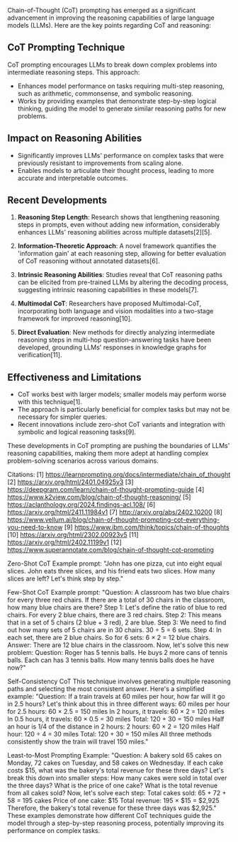 Chain-of-Thought (CoT) prompting has emerged as a significant advancement in improving the reasoning capabilities of large language models (LLMs). Here are the key points regarding CoT and reasoning:

## CoT Prompting Technique

CoT prompting encourages LLMs to break down complex problems into intermediate reasoning steps. This approach:

- Enhances model performance on tasks requiring multi-step reasoning, such as arithmetic, commonsense, and symbolic reasoning.
- Works by providing examples that demonstrate step-by-step logical thinking, guiding the model to generate similar reasoning paths for new problems.

## Impact on Reasoning Abilities

- Significantly improves LLMs' performance on complex tasks that were previously resistant to improvements from scaling alone.
- Enables models to articulate their thought process, leading to more accurate and interpretable outcomes.

## Recent Developments

1. **Reasoning Step Length**: Research shows that lengthening reasoning steps in prompts, even without adding new information, considerably enhances LLMs' reasoning abilities across multiple datasets[2][5].

2. **Information-Theoretic Approach**: A novel framework quantifies the 'information gain' at each reasoning step, allowing for better evaluation of CoT reasoning without annotated datasets[6].

3. **Intrinsic Reasoning Abilities**: Studies reveal that CoT reasoning paths can be elicited from pre-trained LLMs by altering the decoding process, suggesting intrinsic reasoning capabilities in these models[7].

4. **Multimodal CoT**: Researchers have proposed Multimodal-CoT, incorporating both language and vision modalities into a two-stage framework for improved reasoning[10].

5. **Direct Evaluation**: New methods for directly analyzing intermediate reasoning steps in multi-hop question-answering tasks have been developed, grounding LLMs' responses in knowledge graphs for verification[11].

## Effectiveness and Limitations

- CoT works best with larger models; smaller models may perform worse with this technique[1].
- The approach is particularly beneficial for complex tasks but may not be necessary for simpler queries.
- Recent innovations include zero-shot CoT variants and integration with symbolic and logical reasoning tasks[9].

These developments in CoT prompting are pushing the boundaries of LLMs' reasoning capabilities, making them more adept at handling complex problem-solving scenarios across various domains.

Citations:
[1] https://learnprompting.org/docs/intermediate/chain_of_thought
[2] https://arxiv.org/html/2401.04925v3
[3] https://deepgram.com/learn/chain-of-thought-prompting-guide
[4] https://www.k2view.com/blog/chain-of-thought-reasoning/
[5] https://aclanthology.org/2024.findings-acl.108/
[6] https://arxiv.org/html/2411.11984v1
[7] http://arxiv.org/abs/2402.10200
[8] https://www.vellum.ai/blog/chain-of-thought-prompting-cot-everything-you-need-to-know
[9] https://www.ibm.com/think/topics/chain-of-thoughts
[10] https://arxiv.org/html/2302.00923v5
[11] https://arxiv.org/html/2402.11199v1
[12] https://www.superannotate.com/blog/chain-of-thought-cot-prompting


Zero-Shot CoT
Example prompt:
"John has one pizza, cut into eight equal slices. John eats three slices, and his friend eats two slices. How many slices are left? Let's think step by step."


Few-Shot CoT
Example prompt:
"Question: A classroom has two blue chairs for every three red chairs. If there are a total of 30 chairs in the classroom, how many blue chairs are there?
Step 1: Let's define the ratio of blue to red chairs. For every 2 blue chairs, there are 3 red chairs.
Step 2: This means that in a set of 5 chairs (2 blue + 3 red), 2 are blue.
Step 3: We need to find out how many sets of 5 chairs are in 30 chairs. 30 ÷ 5 = 6 sets.
Step 4: In each set, there are 2 blue chairs. So for 6 sets: 6 × 2 = 12 blue chairs.
Answer: There are 12 blue chairs in the classroom.
Now, let's solve this new problem:
Question: Roger has 5 tennis balls. He buys 2 more cans of tennis balls. Each can has 3 tennis balls. How many tennis balls does he have now?"

Self-Consistency CoT
This technique involves generating multiple reasoning paths and selecting the most consistent answer. Here's a simplified example:
"Question: If a train travels at 60 miles per hour, how far will it go in 2.5 hours?
Let's think about this in three different ways:
60 miles per hour for 2.5 hours:
60 × 2.5 = 150 miles
In 2 hours, it travels: 60 × 2 = 120 miles
In 0.5 hours, it travels: 60 × 0.5 = 30 miles
Total: 120 + 30 = 150 miles
Half an hour is 1/4 of the distance in 2 hours:
2 hours: 60 × 2 = 120 miles
Half hour: 120 ÷ 4 = 30 miles
Total: 120 + 30 = 150 miles
All three methods consistently show the train will travel 150 miles."


Least-to-Most Prompting
Example:
"Question: A bakery sold 65 cakes on Monday, 72 cakes on Tuesday, and 58 cakes on Wednesday. If each cake costs $15, what was the bakery's total revenue for these three days?
Let's break this down into smaller steps:
How many cakes were sold in total over the three days?
What is the price of one cake?
What is the total revenue from all cakes sold?
Now, let's solve each step:
Total cakes sold: 65 + 72 + 58 = 195 cakes
Price of one cake: $15
Total revenue: 195 × $15 = $2,925
Therefore, the bakery's total revenue for these three days was $2,925."
These examples demonstrate how different CoT techniques guide the model through a step-by-step reasoning process, potentially improving its performance on complex tasks.
